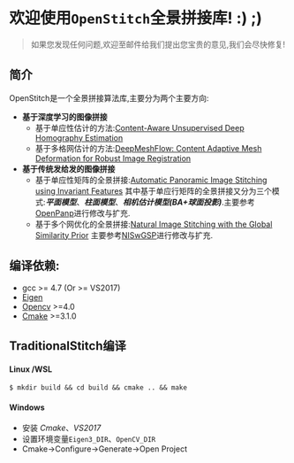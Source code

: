 # 欢迎使用`OpenStitch`全景拼接库! :) ;)
>如果您发现任何问题,欢迎至邮件给我们提出您宝贵的意见,我们会尽快修复!

## 简介	
OpenStitch是一个全景拼接算法库,主要分为两个主要方向:
* **基于深度学习的图像拼接**
	* 基于单应性估计的方法:[Content-Aware Unsupervised Deep Homography Estimation](https://github.com/JirongZhang/DeepHomography)
	* 基于多格网估计的方法:[DeepMeshFlow: Content Adaptive Mesh Deformation for Robust Image
Registration](https://deepai.org/publication/deepmeshflow-content-adaptive-mesh-deformation-for-robust-image-registration)
* **基于传统发给发的图像拼接**
	* 基于单应性矩阵的全景拼接:[Automatic Panoramic Image Stitching using Invariant Features](http://matthewalunbrown.com/papers/ijcv2007.pdf)
	其中基于单应行矩阵的全景拼接又分为三个模式:***平面模型***、***柱面模型***、***相机估计模型(BA+球面投影)***.主要参考[OpenPanp](http://https://github.com/ppwwyyxx/OpenPano)进行修改与扩充.
	* 基于多个网优化的全景拼接:[Natural Image Stitching with the Global Similarity Prior](https://link.springer.com/chapter/10.1007/978-3-319-46454-1_12P)
	主要参考[NISwGSP](https://github.com/nothinglo/NISwGSP)进行修改与扩充.
    
## 编译依赖:
 
* gcc >= 4.7 (Or  >= VS2017)
* [Eigen](http://eigen.tuxfamily.org/index.php?title=Main_Page)
* [Opencv](http://https://github.com/opencv/opencv)	 >=4.0
* [Cmake](https://cmake.org/download/) >=3.1.0

## TraditionalStitch编译

#### Linux /WSL
```
$ mkdir build && cd build && cmake .. && make
```
#### Windows
* 安装 *Cmake*、*VS2017*
* 设置环境变量`Eigen3_DIR`、`OpenCV_DIR`
* Cmake->Configure->Generate->Open Project
